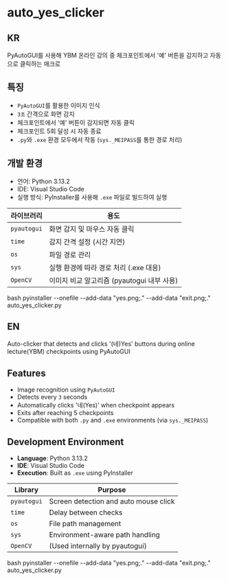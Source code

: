 # auto_yes_clicker

## KR

PyAutoGUI를 사용해 YBM 온라인 강의 중 체크포인트에서 '예' 버튼을 감지하고 자동으로 클릭하는 매크로

## 특징
- `PyAutoGUI`를 활용한 이미지 인식
- `3초` 간격으로 화면 감지
- 체크포인트에서 '예' 버튼이 감지되면 자동 클릭
- 체크포인트 5회 달성 시 자동 종료
- `.py`와 `.exe` 환경 모두에서 작동 (`sys._MEIPASS`를 통한 경로 처리)

## 개발 환경
- 언어: Python 3.13.2
- IDE: Visual Studio Code
- 실행 방식: PyInstaller를 사용해 `.exe` 파일로 빌드하여 실행

| 라이브러리  | 용도                                     |
|-------------|------------------------------------------|
| `pyautogui` | 화면 감지 및 마우스 자동 클릭              |
| `time`      | 감지 간격 설정 (시간 지연)                 |
| `os`        | 파일 경로 관리                            |
| `sys`       | 실행 환경에 따라 경로 처리 (.exe 대응)     |
| `OpenCV`    | 이미지 비교 알고리즘 (pyautogui 내부 사용) |

bash
pyinstaller --onefile --add-data "yes.png;." --add-data "exit.png;." auto_yes_clicker.py

## EN

Auto-clicker that detects and clicks '(네)Yes' buttons during online lecture(YBM) checkpoints using PyAutoGUI


## Features

- Image recognition using `PyAutoGUI`
- Detects every `3` seconds
- Automatically clicks '네(Yes)' when checkpoint appears
- Exits after reaching 5 checkpoints
- Compatible with both `.py` and `.exe` environments (via `sys._MEIPASS`)

## Development Environment

- **Language**: Python 3.13.2  
- **IDE**: Visual Studio Code  
- **Execution**: Built as `.exe` using PyInstaller

| Library     | Purpose                                |
|-------------|----------------------------------------|
| `pyautogui` | Screen detection and auto mouse click  |
| `time`      | Delay between checks                   |
| `os`        | File path management                   |
| `sys`       | Environment-aware path handling        |
| `OpenCV`    | (Used internally by pyautogui)         |

bash
pyinstaller --onefile --add-data "yes.png;." --add-data "exit.png;." auto_yes_clicker.py
